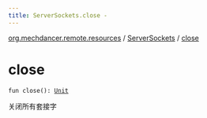 ```yaml
---
title: ServerSockets.close - 
---
```


[org.mechdancer.remote.resources](../index.html) / [ServerSockets](index.html) / [close](./close.html)

# close

`fun close(): `[`Unit`](https://kotlinlang.org/api/latest/jvm/stdlib/kotlin/-unit/index.html)

关闭所有套接字

